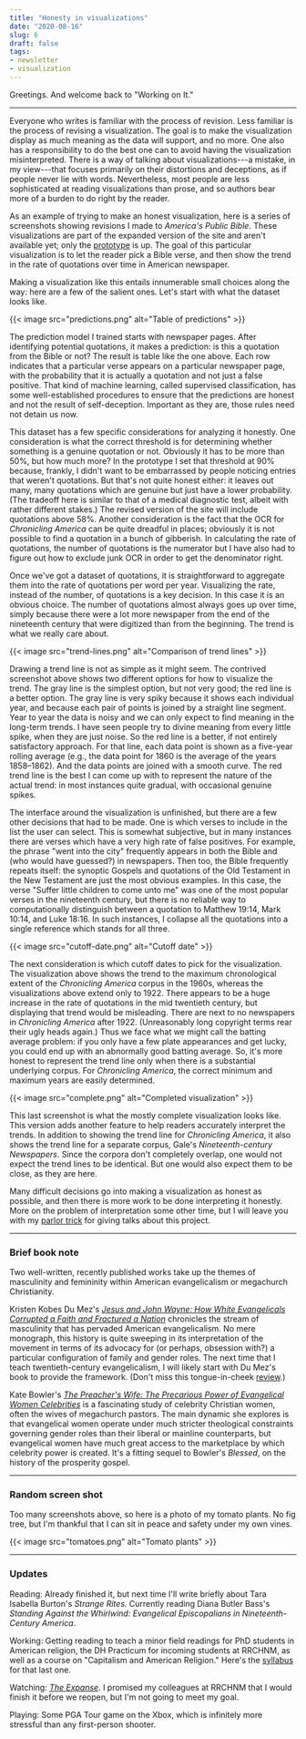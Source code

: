 ```yaml
---
title: "Honesty in visualizations"
date: "2020-08-16"
slug: 6
draft: false
tags:
- newsletter
- visualization
---
```


Greetings. And welcome back to "Working on It."

-------------------

Everyone who writes is familiar with the process of revision. Less familiar is the process of revising a visualization. The goal is to make the visualization display as much meaning as the data will support, and no more. One also has a responsibility to do the best one can to avoid having the visualization misinterpreted. There is a way of talking about visualizations---a mistake, in my view---that focuses primarily on their distortions and deceptions, as if people never lie with words. Nevertheless, most people are less sophisticated at reading visualizations than prose, and so authors bear more of a burden to do right by the reader. 

As an example of trying to make an honest visualization, here is a series of screenshots showing revisions I made to *America's Public Bible*. These visualizations are part of the expanded version of the site and aren't available yet; only the [prototype](https://americaspublicbible.org) is up. The goal of this particular visualization is to let the reader pick a Bible verse, and then show the trend in the rate of quotations over time in American newspaper.

Making a visualization like this entails innumerable small choices along the way: here are a few of the salient ones. Let's start with what the dataset looks like. 

{{< image src="predictions.png" alt="Table of predictions" >}}

The prediction model I trained starts with newspaper pages. After identifying potential quotations, it makes a prediction: is this a quotation from the Bible or not? The result is table like the one above. Each row indicates that a particular verse appears on a particular newspaper page, with the probability that it is actually a quotation and not just a false positive. That kind of machine learning, called supervised classification, has some well-established procedures to ensure that the predictions are honest and not the result of self-deception. Important as they are, those rules need not detain us now.

This dataset has a few specific considerations for analyzing it honestly. One consideration is what the correct threshold is for determining whether something is a genuine quotation or not. Obviously it has to be more than 50%, but how much more? In the prototype I set that threshold at 90% because, frankly, I didn't want to be embarrassed by people noticing entries that weren't quotations. But that's not quite honest either: it leaves out many, many quotations which are genuine but just have a lower probability. (The tradeoff here is similar to that of a medical diagnostic test, albeit with rather different stakes.) The revised version of the site will include quotations above 58%. Another consideration is the fact that the OCR for *Chronicling America* can be quite dreadful in places; obviously it is not possible to find a quotation in a bunch of gibberish. In calculating the rate of quotations, the number of quotations is the numerator but I have also had to figure out how to exclude junk OCR in order to get the denominator right.

Once we've got a dataset of quotations, it is straightforward to aggregate them into the rate of quotations per word per year. Visualizing the rate, instead of the number, of quotations is a key decision. In this case it is an obvious choice. The number of quotations almost always goes up over time, simply because there were a lot more newspaper from the end of the nineteenth century that were digitized than from the beginning. The trend is what we really care about.

{{< image src="trend-lines.png" alt="Comparison of trend lines" >}}

Drawing a trend line is not as simple as it might seem. The contrived screenshot above shows two different options for how to visualize the trend. The gray line is the simplest option, but not very good; the red line is a better option. The gray line is very spiky because it shows each individual year, and because each pair of points is joined by a straight line segment. Year to year the data is noisy and we can only expect to find meaning in the long-term trends. I have seen people try to divine meaning from every little spike, when they are just noise. So the red line is a better, if not entirely satisfactory approach. For that line, each data point is shown as a five-year rolling average (e.g., the data point for 1860 is the average of the years 1858–1862). And the data points are joined with a smooth curve. The red trend line is the best I can come up with to represent the nature of the actual trend: in most instances quite gradual, with occasional genuine spikes.

The interface around the visualization is unfinished, but there are a few other decisions that had to be made. One is which verses to include in the list the user can select. This is somewhat subjective, but in many instances there are verses which have a very high rate of false positives. For example, the phrase "went into the city" frequently appears in both the Bible and (who would have guessed?) in newspapers. Then too, the Bible frequently repeats itself: the synoptic Gospels and quotations of the Old Testament in the New Testament are just the most obvious examples. In this case, the verse "Suffer little children to come unto me" was one of the most popular verses in the nineteenth century, but there is no reliable way to computationally distinguish between a quotation to Matthew 19:14, Mark 10:14, and Luke 18:16. In such instances, I collapse all the quotations into a single reference which stands for all three.

{{< image src="cutoff-date.png" alt="Cutoff date" >}}

The next consideration is which cutoff dates to pick for the visualization. The visualization above shows the trend to the maximum chronological extent of the *Chronicling America* corpus in the 1960s, whereas the visualizations above extend only to 1922. There appears to be a huge increase in the rate of quotations in the mid twentieth century, but displaying that trend would be misleading. There are next to no newspapers in *Chronicling America* after 1922. (Unreasonably long copyright terms rear their ugly heads again.) Thus we face what we might call the batting average problem: if you only have a few plate appearances and get lucky, you could end up with an abnormally good batting average. So, it's more honest to represent the trend line only when there is a substantial underlying corpus. For *Chronicling America*, the correct minimum and maximum years are easily determined.

{{< image src="complete.png" alt="Completed visualization" >}}

This last screenshot is what the mostly complete visualization looks like. This version adds another feature to help readers accurately interpret the trends. In addition to showing the trend line for *Chronicling America*, it also shows the trend line for a separate corpus, Gale's *Nineteenth-century Newspapers*. Since the corpora don't completely overlap, one would not expect the trend lines to be identical. But one would also expect them to be close, as they are here.

Many difficult decisions go into making a visualization as honest as possible, and then there is more work to be done interpreting it honestly. More on the problem of interpretation some other time, but I will leave you with my [parlor trick](https://lincolnmullen.com/blog/isnt-it-obvious/) for giving talks about this project. 

----------------------------------

### Brief book note

Two well-written, recently published works take up the themes of masculinity and femininity within American evangelicalism or megachurch Christianity.

Kristen Kobes Du Mez's [*Jesus and John Wayne: How White Evangelicals Corrupted a Faith and Fractured a Nation*](https://kristindumez.com/books/jesus-and-john-wayne/) chronicles the stream of masculinity that has pervaded American evangelicalism. No mere monograph, this history is quite sweeping in its interpretation  of the movement in terms of its advocacy for (or perhaps, obsession with?) a particular configuration of family and gender roles. The next time that I teach twentieth-century evangelicalism, I will likely start with Du Mez's book to provide the framework. (Don't miss this tongue-in-cheek [review](https://www.patheos.com/blogs/anxiousbench/2020/08/jesus-and-john-wayne-a-guide-for-biblical-manhood/).)

Kate Bowler's [*The Preacher's Wife: The Precarious Power of Evangelical Women Celebrities*](https://press.princeton.edu/books/hardcover/9780691179612/the-preachers-wife) is a fascinating study of celebrity Christian women, often the wives of megachurch pastors. The main dynamic she explores is that evangelical women operate under much stricter theological constraints governing gender roles than their liberal or mainline counterparts, but evangelical women have much great access to the marketplace by which celebrity power is created. It's a fitting sequel to Bowler's *Blessed*, on the history of the prosperity gospel.

------------------------

### Random screen shot

Too many screenshots above, so here is a photo of my tomato plants. No fig tree, but I'm thankful that I can sit in peace and safety under my own vines.

{{< image src="tomatoes.png" alt="Tomato plants" >}}

-------------------------

### Updates

Reading: Already finished it, but next time I'll write briefly about Tara Isabella Burton's *Strange Rites*. Currently reading Diana Butler Bass's *Standing Against the Whirlwind: Evangelical Episcopalians in Nineteenth-Century America*.

Working: Getting reading to teach a minor field readings for PhD students in American religion, the DH Practicum for incoming students at RRCHNM, as well as a course on "Capitalism and American Religion." Here's the [syllabus](https://lincolnmullen.com/courses/capitalism.2020/) for that last one.

Watching: [*The Expanse*](https://www.imdb.com/title/tt3230854/). I promised my colleagues at RRCHNM that I would finish it before we reopen, but I'm not going to meet my goal.

Playing: Some PGA Tour game on the Xbox, which is infinitely more stressful than any first-person shooter.
